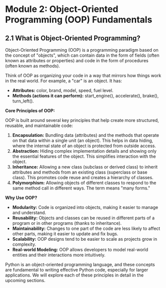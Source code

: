 # Module 2: Object-Oriented Programming (OOP) Fundamentals

## 2.1 What is Object-Oriented Programming?

Object-Oriented Programming (OOP) is a programming paradigm based on the concept of "objects", which can contain data in the form of fields (often known as attributes or properties) and code in the form of procedures (often known as methods).

Think of OOP as organizing your code in a way that mirrors how things work in the real world. For example, a "car" is an object. It has:
*   **Attributes:** color, brand, model, speed, fuel level.
*   **Methods (actions it can perform):** start_engine(), accelerate(), brake(), turn_left().

**Core Principles of OOP:**

OOP is built around several key principles that help create more structured, reusable, and maintainable code:

1.  **Encapsulation:** Bundling data (attributes) and the methods that operate on that data within a single unit (an object). This helps in data hiding, where the internal state of an object is protected from outside access.
2.  **Abstraction:** Hiding complex implementation details and showing only the essential features of the object. This simplifies interaction with the object.
3.  **Inheritance:** Allowing a new class (subclass or derived class) to inherit attributes and methods from an existing class (superclass or base class). This promotes code reuse and creates a hierarchy of classes.
4.  **Polymorphism:** Allowing objects of different classes to respond to the same method call in different ways. The term means "many forms."

**Why Use OOP?**

*   **Modularity:** Code is organized into objects, making it easier to manage and understand.
*   **Reusability:** Objects and classes can be reused in different parts of a program or in other programs (thanks to inheritance).
*   **Maintainability:** Changes to one part of the code are less likely to affect other parts, making it easier to update and fix bugs.
*   **Scalability:** OOP designs tend to be easier to scale as projects grow in complexity.
*   **Real-world Modeling:** OOP allows developers to model real-world entities and their interactions more intuitively.

Python is an object-oriented programming language, and these concepts are fundamental to writing effective Python code, especially for larger applications. We will explore each of these principles in detail in the upcoming sections.
